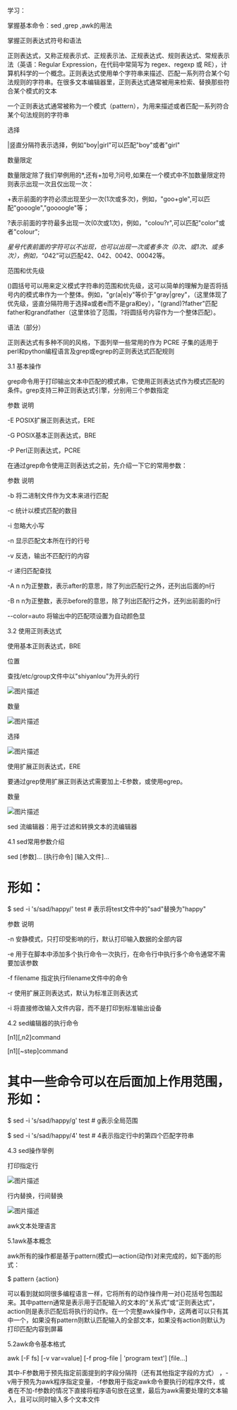 学习：

掌握基本命令：sed ,grep ,awk的用法

掌握正则表达式符号和语法

正则表达式，又称正规表示式、正规表示法、正规表达式、规则表达式、常规表示法（英语：Regular Expression，在代码中常简写为 regex、regexp 或 RE），计算机科学的一个概念。正则表达式使用单个字符串来描述、匹配一系列符合某个句法规则的字符串。在很多文本编辑器里，正则表达式通常被用来检索、替换那些符合某个模式的文本

一个正则表达式通常被称为一个模式（pattern），为用来描述或者匹配一系列符合某个句法规则的字符串

选择

|竖直分隔符表示选择，例如"boy|girl"可以匹配"boy"或者"girl"

数量限定

数量限定除了我们举例用的*,还有+加号,?问号,如果在一个模式中不加数量限定符则表示出现一次且仅出现一次：

+表示前面的字符必须出现至少一次(1次或多次)，例如，"goo+gle",可以匹配"gooogle","goooogle"等；

?表示前面的字符最多出现一次(0次或1次)，例如，"colou?r",可以匹配"color"或者"colour";

*星号代表前面的字符可以不出现，也可以出现一次或者多次（0次、或1次、或多次），例如，“0*42”可以匹配42、042、0042、00042等。

范围和优先级

()圆括号可以用来定义模式字符串的范围和优先级，这可以简单的理解为是否将括号内的模式串作为一个整体。例如，"gr(a|e)y"等价于"gray|grey"，（这里体现了优先级，竖直分隔符用于选择a或者e而不是gra和ey），"(grand)?father"匹配father和grandfather（这里体验了范围，?将圆括号内容作为一个整体匹配）。

语法（部分）

正则表达式有多种不同的风格，下面列举一些常用的作为 PCRE 子集的适用于perl和python编程语言及grep或egrep的正则表达式匹配规则

3.1 基本操作

grep命令用于打印输出文本中匹配的模式串，它使用正则表达式作为模式匹配的条件。grep支持三种正则表达式引擎，分别用三个参数指定

参数	说明

-E	POSIX扩展正则表达式，ERE

-G	POSIX基本正则表达式，BRE

-P	Perl正则表达式，PCRE

在通过grep命令使用正则表达式之前，先介绍一下它的常用参数：

参数	说明

-b	将二进制文件作为文本来进行匹配

-c	统计以模式匹配的数目

-i	忽略大小写

-n	显示匹配文本所在行的行号

-v	反选，输出不匹配行的内容

-r	递归匹配查找

-A n	n为正整数，表示after的意思，除了列出匹配行之外，还列出后面的n行

-B n	n为正整数，表示before的意思，除了列出匹配行之外，还列出前面的n行

--color=auto	将输出中的匹配项设置为自动颜色显

3.2 使用正则表达式

使用基本正则表达式，BRE

位置

查找/etc/group文件中以"shiyanlou"为开头的行

![图片描述](https://dn-simplecloud.shiyanlou.com/courses/uid1080365-19800115-316798325973)

数量

![图片描述](https://dn-simplecloud.shiyanlou.com/courses/uid1080365-19800115-316798437286)

选择

![图片描述](https://dn-simplecloud.shiyanlou.com/courses/uid1080365-19800115-316798562885)

使用扩展正则表达式，ERE

要通过grep使用扩展正则表达式需要加上-E参数，或使用egrep。

数量

![图片描述](https://dn-simplecloud.shiyanlou.com/courses/uid1080365-19800115-316798697975)

sed 流编辑器：用于过滤和转换文本的流编辑器

4.1 sed常用参数介绍

sed [参数]... [执行命令] [输入文件]...
# 形如：

$ sed -i 's/sad/happy/' test # 表示将test文件中的"sad"替换为"happy"


参数	说明

-n	安静模式，只打印受影响的行，默认打印输入数据的全部内容

-e	用于在脚本中添加多个执行命令一次执行，在命令行中执行多个命令通常不需要加该参数

-f filename	指定执行filename文件中的命令

-r	使用扩展正则表达式，默认为标准正则表达式

-i	将直接修改输入文件内容，而不是打印到标准输出设备

4.2 sed编辑器的执行命令

[n1][,n2]command

[n1][~step]command

# 其中一些命令可以在后面加上作用范围，形如：

$ sed -i 's/sad/happy/g' test # g表示全局范围

$ sed -i 's/sad/happy/4' test # 4表示指定行中的第四个匹配字符串

4.3 sed操作举例

打印指定行

![图片描述](https://dn-simplecloud.shiyanlou.com/courses/uid1080365-19800115-316799137449)

行内替换，行间替换

![图片描述](https://dn-simplecloud.shiyanlou.com/courses/uid1080365-19800115-316799348377)

awk文本处理语言

5.1awk基本概念


awk所有的操作都是基于pattern(模式)—action(动作)对来完成的，如下面的形式：

$ pattern {action}

可以看到就如同很多编程语言一样，它将所有的动作操作用一对{}花括号包围起来。其中pattern通常是表示用于匹配输入的文本的“关系式”或“正则表达式”，action则是表示匹配后将执行的动作。在一个完整awk操作中，这两者可以只有其中一个，如果没有pattern则默认匹配输入的全部文本，如果没有action则默认为打印匹配内容到屏幕

5.2awk命令基本格式

awk [-F fs] [-v var=value] [-f prog-file | 'program text'] [file...]

其中-F参数用于预先指定前面提到的字段分隔符（还有其他指定字段的方式） ，-v用于预先为awk程序指定变量，-f参数用于指定awk命令要执行的程序文件，或者在不加-f参数的情况下直接将程序语句放在这里，最后为awk需要处理的文本输入，且可以同时输入多个文本文件
